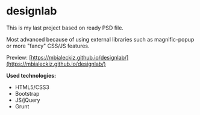 # designlab

This is my last project based on ready PSD file.

Most advanced because of using external libraries such as magnific-popup or more "fancy" CSS/JS features.

Preview:
[https://mbialeckiz.github.io/designlab/](https://mbialeckiz.github.io/designlab/)

**Used technologies:**
* HTML5/CSS3
* Bootstrap
* JS/jQuery
* Grunt
